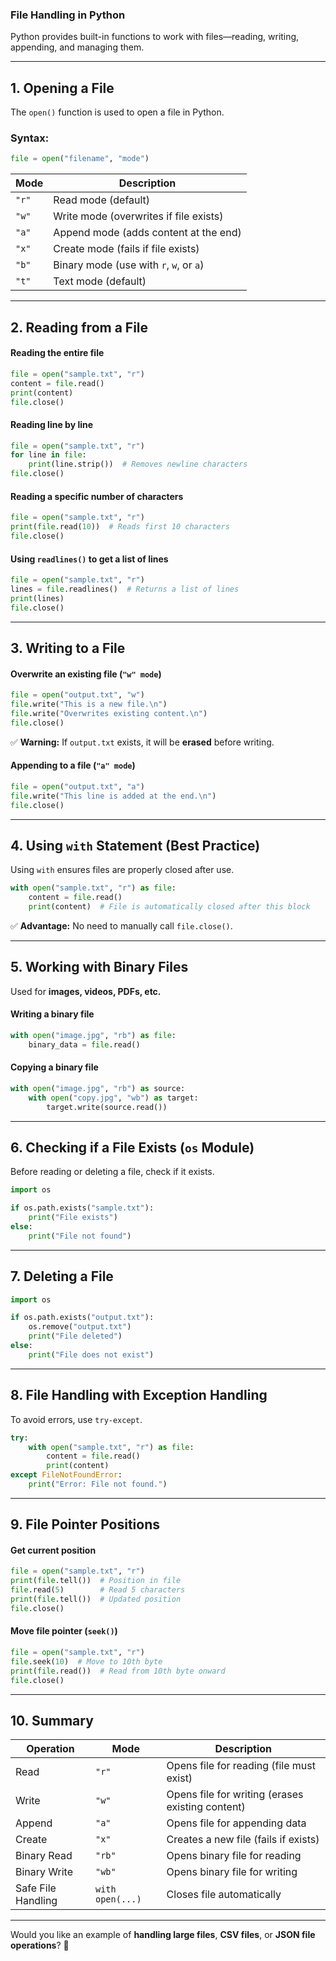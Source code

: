 ### **File Handling in Python**
Python provides built-in functions to work with files—reading, writing, appending, and managing them. 

---

## **1. Opening a File**
The `open()` function is used to open a file in Python.

### **Syntax:**
```python
file = open("filename", "mode")
```
| **Mode** | **Description** |
|---------|----------------|
| `"r"` | Read mode (default) |
| `"w"` | Write mode (overwrites if file exists) |
| `"a"` | Append mode (adds content at the end) |
| `"x"` | Create mode (fails if file exists) |
| `"b"` | Binary mode (use with `r`, `w`, or `a`) |
| `"t"` | Text mode (default) |

---

## **2. Reading from a File**
#### **Reading the entire file**
```python
file = open("sample.txt", "r")
content = file.read()
print(content)
file.close()
```

#### **Reading line by line**
```python
file = open("sample.txt", "r")
for line in file:
    print(line.strip())  # Removes newline characters
file.close()
```

#### **Reading a specific number of characters**
```python
file = open("sample.txt", "r")
print(file.read(10))  # Reads first 10 characters
file.close()
```

#### **Using `readlines()` to get a list of lines**
```python
file = open("sample.txt", "r")
lines = file.readlines()  # Returns a list of lines
print(lines)
file.close()
```

---

## **3. Writing to a File**
#### **Overwrite an existing file (`"w" mode`)**
```python
file = open("output.txt", "w")
file.write("This is a new file.\n")
file.write("Overwrites existing content.\n")
file.close()
```
✅ **Warning:** If `output.txt` exists, it will be **erased** before writing.

#### **Appending to a file (`"a" mode`)**
```python
file = open("output.txt", "a")
file.write("This line is added at the end.\n")
file.close()
```

---

## **4. Using `with` Statement (Best Practice)**
Using `with` ensures files are properly closed after use.

```python
with open("sample.txt", "r") as file:
    content = file.read()
    print(content)  # File is automatically closed after this block
```

✅ **Advantage:** No need to manually call `file.close()`.

---

## **5. Working with Binary Files**
Used for **images, videos, PDFs, etc.**

#### **Writing a binary file**
```python
with open("image.jpg", "rb") as file:
    binary_data = file.read()
```

#### **Copying a binary file**
```python
with open("image.jpg", "rb") as source:
    with open("copy.jpg", "wb") as target:
        target.write(source.read())
```

---

## **6. Checking if a File Exists (`os` Module)**
Before reading or deleting a file, check if it exists.

```python
import os

if os.path.exists("sample.txt"):
    print("File exists")
else:
    print("File not found")
```

---

## **7. Deleting a File**
```python
import os

if os.path.exists("output.txt"):
    os.remove("output.txt")
    print("File deleted")
else:
    print("File does not exist")
```

---

## **8. File Handling with Exception Handling**
To avoid errors, use `try-except`.

```python
try:
    with open("sample.txt", "r") as file:
        content = file.read()
        print(content)
except FileNotFoundError:
    print("Error: File not found.")
```

---

## **9. File Pointer Positions**
#### **Get current position**
```python
file = open("sample.txt", "r")
print(file.tell())  # Position in file
file.read(5)        # Read 5 characters
print(file.tell())  # Updated position
file.close()
```

#### **Move file pointer (`seek()`)**
```python
file = open("sample.txt", "r")
file.seek(10)  # Move to 10th byte
print(file.read())  # Read from 10th byte onward
file.close()
```

---

## **10. Summary**
| **Operation** | **Mode** | **Description** |
|--------------|---------|----------------|
| Read | `"r"` | Opens file for reading (file must exist) |
| Write | `"w"` | Opens file for writing (erases existing content) |
| Append | `"a"` | Opens file for appending data |
| Create | `"x"` | Creates a new file (fails if exists) |
| Binary Read | `"rb"` | Opens binary file for reading |
| Binary Write | `"wb"` | Opens binary file for writing |
| Safe File Handling | `with open(...)` | Closes file automatically |

---

Would you like an example of **handling large files**, **CSV files**, or **JSON file operations**? 🚀
